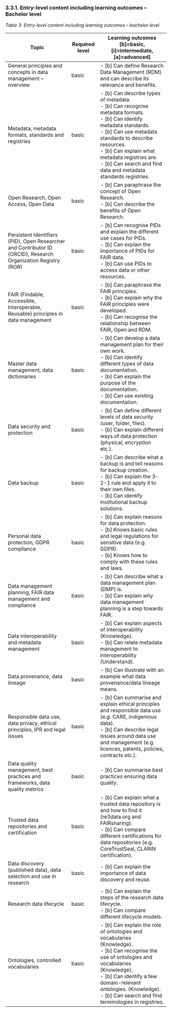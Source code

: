 ### 3.3.1. Entry-level content including learning outcomes – Bachelor level

_Table 3: Entry-level content including learning outcomes – bachelor level_

| **Topic** | **Required level** | **Learning outcomes** <br>[b]=basic, [i]=intermediate, [a]=advanced] |
| --- | --- | --- |
| General principles and concepts in data management – overview | basic | - [b] Can define Research Data Management (RDM) and can describe its relevance and benefits. | Overview of data types, data type registries and data formats | basic | - [b] Can describe what types of data exist (Knowledge). <br>- [b] Can explain what data type registries are (Knowledge). <br>- [b] Can identify data formats (Knowledge). |
| Metadata, metadata formats, standards and registries | basic | - [b] Can describe types of metadata. <br>- [b] Can recognise metadata formats. <br>- [b] Can identify metadata standards. <br>- [b] Can use metadata standards to describe resources. <br>- [b] Can explain what metadata registries are. <br>- [b] Can search and find data and metadata standards registries. |
| Open Research, Open Access, Open Data | basic | - [b] Can paraphrase the concept of Open Research. <br>- [b] Can describe the benefits of Open Research. |
| Persistent Identifiers (PID), Open Researcher and Contributor ID (ORCID), Research Organization Registry (ROR) | basic | - [b] Can recognise PIDs and explain the different use cases for PIDs. <br>- [b] Can explain the importance of PIDs for FAIR data. <br>- [b] Can use PIDs to access data or other resources. |
| FAIR (Findable, Accessible, Interoperable, Reusable) principles in data management | basic | - [b] Can paraphrase the FAIR principles. <br>- [b] Can explain why the FAIR principles were developed. <br>- [b] Can recognise the relationship between FAIR, Open and RDM. |
| Master data management, data dictionaries | basic | - [b] Can develop a data management plan for their own work. <br>- [b] Can identify different types of data documentation. <br>- [b] Can explain the purpose of the documentation. <br>- [b] Can use existing documentation. | 
| Data security and protection | basic | - [b] Can define different levels of data security (user, folder, files). <br>- [b] Can explain different ways of data protection (physical, encryption etc.). |
| Data backup | basic | - [b] Can describe what a backup is and tell reasons for backup creation. <br>- [b] Can explain the 3-2-1 rule and apply it to their own files. <br>- [b] Can identify institutional backup solutions. |
| Personal data protection, GDPR compliance | basic | - [b] Can explain reasons for data protection. <br>- [b] Knows basic rules and legal regulations for sensitive data (e.g. GDPR). <br>- [b] Knows how to comply with these rules and laws. |
| Data management planning, FAIR data management and compliance | basic | - [b] Can describe what a data management plan (DMP) is. <br>- [b] Can explain why data management planning is a step towards FAIR. |
| Data interoperability and metadata management | basic | - [b] Can explain aspects of interoperability (Knowledge). <br>- [b] Can relate metadata management to interoperability (Understand). |
| Data provenance, data lineage | basic | - [b] Can illustrate with an example what data provenance/data lineage means. |
| Responsible data use, data privacy, ethical principles, IPR and legal issues | basic | - [b] Can summarise and explain ethical principles and responsible data use (e.g. CARE, indigenious data). <br>- [b] Can describe legal issues around data use and management (e.g. licences, patents, policies, contracts etc.). |
| Data quality management, best practices and frameworks, data quality metrics | basic | - [b] Can summarise best practices ensuring data quality. |
| Trusted data repositories and certification | basic | - [b] Can explain what a trusted data repository is and how to find it (re3data.org and FAIRsharing). <br>- [b] Can compare different certifications for data repositories (e.g. CoreTrustSeal, CLARIN certification). |
| Data discovery (published data), data selection and use in research | basic | - [b] Can explain the importance of data discovery and reuse. |
| Research data lifecycle | basic | - [b] Can explain the steps of the research data lifecycle. <br>- [b] Can compare different lifecycle models. |
| Ontologies, controlled vocabularies | basic | - [b] Can explain the role of ontologies and vocabularies (Knowledge). <br>- [b] Can recognise the use of ontologies and vocabularies (Knowledge). <br>- [b] Can identify a few domain-relevant ontologies. (Knowledge). <br>- [b] Can search and find terminologies in registries. |
